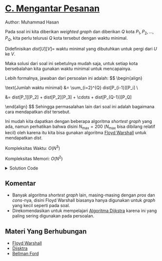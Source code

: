# [C. Mengantar Pesanan](https://tlx.toki.id/courses/competitive/chapters/11/problems/C)

Author: Muhammad Hasan

Pada soal ini kita diberikan *weighted graph* dan diberikan $Q$ kota $P_1, P_2, \dots, P_Q$, kita perlu telurusi $Q$ kota tersebut dengan waktu minimal.

Didefinisikan $dist[U][V] =$ 
waktu minimal yang dibutuhkan untuk pergi dari $U$ ke $V$.

Maka solusi dari soal ini sebetulnya mudah saja, untuk setiap kota bersebalahan kita gunakan waktu minimal untuk mencapainya.

Lebih formalnya, jawaban dari persoalan ini adalah:
$$
\begin{align}

\text{Jumlah waktu minimal} &= \sum_{i=2}^{Q} dist[P_{i-1}][P_i]  \\

&= dist[P_1][P_2] + dist[P_2][P_3] + \cdots + dist[P_{Q-1}][P_Q]

\end{align}
$$
Sehingga permasalahan lain dari soal ini adalah bagaimana cara mendapatkan $dist$ tersebut.

Ini mudah kita dapatkan dengan beberapa algoritma *shortest graph* yang ada, namun perhatikan bahwa disini $N_{\max} = 200$ 
($N_{\max}$ bisa dibilang relatif kecil) oleh karena itu kita bisa gunakan algoritma [Floyd Warshall](https://cp-algorithms.com/graph/all-pair-shortest-path-floyd-warshall.html) untuk mendapatkan $dist$.

Kompleksitas Waktu: $O(N^3)$

Kompleksitas Memori: $O(N^2)$

<details>
  <summary>Solution Code</summary>

```c++
#include <bits/stdc++.h>

using namespace std;

const int INF = 1e9;

int main() {
  ios_base::sync_with_stdio(0);
  cin.tie(0);
  cout.tie(0);

  int n, m, q;
  cin >> n >> m >> q;
  vector<vector<int>> dist(n + 1, vector<int>(n + 1, INF));
  for (int i = 0; i < m; i++) {
    int u, v, w;
    cin >> u >> v >> w;
    dist[u][v] = min(dist[u][v], w);
    dist[v][u] = min(dist[v][u], w);
  }
  for (int u = 1; u <= n; u++) {
    dist[u][u] = 0;
  }
  for (int k = 1; k <= n; k++) {
    for (int i = 1; i <= n; i++) {
      for (int j = 1; j <= n; j++) {
        dist[i][j] = min(dist[i][j], dist[i][k] + dist[k][j]);
      }
    }
  }
  long long ans = 0;
  int lastNode = -1;
  while (q--) {
    int u;
    cin >> u;
    if (lastNode != -1) {
      ans += dist[lastNode][u];
    }
    lastNode = u;
  }
  cout << ans << '\n';

  return 0;
}
```
</details>

## Komentar
- Banyak algoritma *shortest graph* lain, masing-masing dengan *pros* dan *cons*-nya, disini Floyd Warshall biasanya hanya digunakan untuk *graph* yang kecil seperti pada soal.
- Direkomendasikan untuk mempelajari [Algoritma Dijkstra](https://cp-algorithms.com/graph/dijkstra_sparse.html) karena ini yang paling sering digunakan pada persoalan.

## Materi Yang Berhubungan
- [Floyd Warshall](https://cp-algorithms.com/graph/all-pair-shortest-path-floyd-warshall.html)
- [Dijsktra](https://cp-algorithms.com/graph/dijkstra_sparse.html)
- [Bellman Ford](https://cp-algorithms.com/graph/bellman_ford.html)
